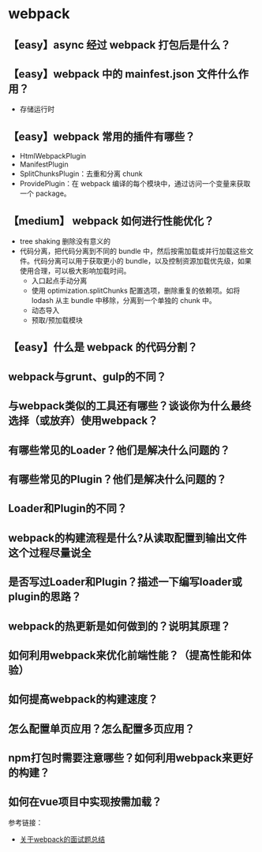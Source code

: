# webpack
## 【easy】async 经过 webpack 打包后是什么？

## 【easy】webpack 中的 mainfest.json 文件什么作用？
* 存储运行时

## 【easy】webpack 常用的插件有哪些？
* HtmlWebpackPlugin
* ManifestPlugin
* SplitChunksPlugin：去重和分离 chunk
* ProvidePlugin：在 webpack 编译的每个模块中，通过访问一个变量来获取一个 package。

## 【medium】 webpack 如何进行性能优化？
* tree shaking 删除没有意义的
* 代码分离，把代码分离到不同的 bundle 中，然后按需加载或并行加载这些文件。代码分离可以用于获取更小的 bundle，以及控制资源加载优先级，如果使用合理，可以极大影响加载时间。
  * 入口起点手动分离
  * 使用 optimization.splitChunks 配置选项，删除重复的依赖项。如将 lodash 从主 bundle 中移除，分离到一个单独的 chunk 中。
  * 动态导入
  * 预取/预加载模块

## 【easy】什么是 webpack 的代码分割？

## webpack与grunt、gulp的不同？


## 与webpack类似的工具还有哪些？谈谈你为什么最终选择（或放弃）使用webpack？
## 有哪些常见的Loader？他们是解决什么问题的？
## 有哪些常见的Plugin？他们是解决什么问题的？
## Loader和Plugin的不同？
## webpack的构建流程是什么?从读取配置到输出文件这个过程尽量说全
## 是否写过Loader和Plugin？描述一下编写loader或plugin的思路？
## webpack的热更新是如何做到的？说明其原理？
## 如何利用webpack来优化前端性能？（提高性能和体验）
## 如何提高webpack的构建速度？
## 怎么配置单页应用？怎么配置多页应用？
## npm打包时需要注意哪些？如何利用webpack来更好的构建？
## 如何在vue项目中实现按需加载？

参考链接：
* [关于webpack的面试题总结](https://zhuanlan.zhihu.com/p/44438844)


